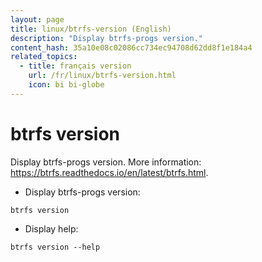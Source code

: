 ```yaml
---
layout: page
title: linux/btrfs-version (English)
description: "Display btrfs-progs version."
content_hash: 35a10e08c02086cc734ec94708d62dd8f1e184a4
related_topics:
  - title: français version
    url: /fr/linux/btrfs-version.html
    icon: bi bi-globe
---
```

# btrfs version

Display btrfs-progs version.
More information: <https://btrfs.readthedocs.io/en/latest/btrfs.html>.

- Display btrfs-progs version:

`btrfs version`

- Display help:

`btrfs version --help`
